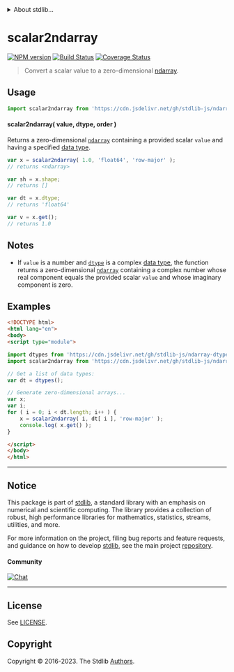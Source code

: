 <!--

@license Apache-2.0

Copyright (c) 2022 The Stdlib Authors.

Licensed under the Apache License, Version 2.0 (the "License");
you may not use this file except in compliance with the License.
You may obtain a copy of the License at

   http://www.apache.org/licenses/LICENSE-2.0

Unless required by applicable law or agreed to in writing, software
distributed under the License is distributed on an "AS IS" BASIS,
WITHOUT WARRANTIES OR CONDITIONS OF ANY KIND, either express or implied.
See the License for the specific language governing permissions and
limitations under the License.

-->


<details>
  <summary>
    About stdlib...
  </summary>
  <p>We believe in a future in which the web is a preferred environment for numerical computation. To help realize this future, we've built stdlib. stdlib is a standard library, with an emphasis on numerical and scientific computation, written in JavaScript (and C) for execution in browsers and in Node.js.</p>
  <p>The library is fully decomposable, being architected in such a way that you can swap out and mix and match APIs and functionality to cater to your exact preferences and use cases.</p>
  <p>When you use stdlib, you can be absolutely certain that you are using the most thorough, rigorous, well-written, studied, documented, tested, measured, and high-quality code out there.</p>
  <p>To join us in bringing numerical computing to the web, get started by checking us out on <a href="https://github.com/stdlib-js/stdlib">GitHub</a>, and please consider <a href="https://opencollective.com/stdlib">financially supporting stdlib</a>. We greatly appreciate your continued support!</p>
</details>

# scalar2ndarray

[![NPM version][npm-image]][npm-url] [![Build Status][test-image]][test-url] [![Coverage Status][coverage-image]][coverage-url] <!-- [![dependencies][dependencies-image]][dependencies-url] -->

> Convert a scalar value to a zero-dimensional [ndarray][@stdlib/ndarray/base/ctor].

<!-- Section to include introductory text. Make sure to keep an empty line after the intro `section` element and another before the `/section` close. -->

<section class="intro">

</section>

<!-- /.intro -->

<!-- Package usage documentation. -->



<section class="usage">

## Usage

```javascript
import scalar2ndarray from 'https://cdn.jsdelivr.net/gh/stdlib-js/ndarray-base-from-scalar@esm/index.mjs';
```

#### scalar2ndarray( value, dtype, order )

Returns a zero-dimensional [`ndarray`][@stdlib/ndarray/base/ctor] containing a provided scalar `value` and having a specified [data type][@stdlib/ndarray/dtypes].

```javascript
var x = scalar2ndarray( 1.0, 'float64', 'row-major' );
// returns <ndarray>

var sh = x.shape;
// returns []

var dt = x.dtype;
// returns 'float64'

var v = x.get();
// returns 1.0
```

</section>

<!-- /.usage -->

<!-- Package usage notes. Make sure to keep an empty line after the `section` element and another before the `/section` close. -->

<section class="notes">

## Notes

-   If `value` is a number and [`dtype`][@stdlib/ndarray/dtypes] is a complex [data type][@stdlib/ndarray/dtypes], the function returns a zero-dimensional [`ndarray`][@stdlib/ndarray/base/ctor] containing a complex number whose real component equals the provided scalar `value` and whose imaginary component is zero.

</section>

<!-- /.notes -->

<!-- Package usage examples. -->

<section class="examples">

## Examples

<!-- eslint no-undef: "error" -->

```html
<!DOCTYPE html>
<html lang="en">
<body>
<script type="module">

import dtypes from 'https://cdn.jsdelivr.net/gh/stdlib-js/ndarray-dtypes@esm/index.mjs';
import scalar2ndarray from 'https://cdn.jsdelivr.net/gh/stdlib-js/ndarray-base-from-scalar@esm/index.mjs';

// Get a list of data types:
var dt = dtypes();

// Generate zero-dimensional arrays...
var x;
var i;
for ( i = 0; i < dt.length; i++ ) {
    x = scalar2ndarray( i, dt[ i ], 'row-major' );
    console.log( x.get() );
}

</script>
</body>
</html>
```

</section>

<!-- /.examples -->

<!-- Section to include cited references. If references are included, add a horizontal rule *before* the section. Make sure to keep an empty line after the `section` element and another before the `/section` close. -->

<section class="references">

</section>

<!-- /.references -->

<!-- Section for related `stdlib` packages. Do not manually edit this section, as it is automatically populated. -->

<section class="related">

</section>

<!-- /.related -->

<!-- Section for all links. Make sure to keep an empty line after the `section` element and another before the `/section` close. -->


<section class="main-repo" >

* * *

## Notice

This package is part of [stdlib][stdlib], a standard library with an emphasis on numerical and scientific computing. The library provides a collection of robust, high performance libraries for mathematics, statistics, streams, utilities, and more.

For more information on the project, filing bug reports and feature requests, and guidance on how to develop [stdlib][stdlib], see the main project [repository][stdlib].

#### Community

[![Chat][chat-image]][chat-url]

---

## License

See [LICENSE][stdlib-license].


## Copyright

Copyright &copy; 2016-2023. The Stdlib [Authors][stdlib-authors].

</section>

<!-- /.stdlib -->

<!-- Section for all links. Make sure to keep an empty line after the `section` element and another before the `/section` close. -->

<section class="links">

[npm-image]: http://img.shields.io/npm/v/@stdlib/ndarray-base-from-scalar.svg
[npm-url]: https://npmjs.org/package/@stdlib/ndarray-base-from-scalar

[test-image]: https://github.com/stdlib-js/ndarray-base-from-scalar/actions/workflows/test.yml/badge.svg?branch=main
[test-url]: https://github.com/stdlib-js/ndarray-base-from-scalar/actions/workflows/test.yml?query=branch:main

[coverage-image]: https://img.shields.io/codecov/c/github/stdlib-js/ndarray-base-from-scalar/main.svg
[coverage-url]: https://codecov.io/github/stdlib-js/ndarray-base-from-scalar?branch=main

<!--

[dependencies-image]: https://img.shields.io/david/stdlib-js/ndarray-base-from-scalar.svg
[dependencies-url]: https://david-dm.org/stdlib-js/ndarray-base-from-scalar/main

-->

[chat-image]: https://img.shields.io/gitter/room/stdlib-js/stdlib.svg
[chat-url]: https://app.gitter.im/#/room/#stdlib-js_stdlib:gitter.im

[stdlib]: https://github.com/stdlib-js/stdlib

[stdlib-authors]: https://github.com/stdlib-js/stdlib/graphs/contributors

[umd]: https://github.com/umdjs/umd
[es-module]: https://developer.mozilla.org/en-US/docs/Web/JavaScript/Guide/Modules

[deno-url]: https://github.com/stdlib-js/ndarray-base-from-scalar/tree/deno
[umd-url]: https://github.com/stdlib-js/ndarray-base-from-scalar/tree/umd
[esm-url]: https://github.com/stdlib-js/ndarray-base-from-scalar/tree/esm
[branches-url]: https://github.com/stdlib-js/ndarray-base-from-scalar/blob/main/branches.md

[stdlib-license]: https://raw.githubusercontent.com/stdlib-js/ndarray-base-from-scalar/main/LICENSE

[@stdlib/ndarray/base/ctor]: https://github.com/stdlib-js/stdlib/tree/esm

[@stdlib/ndarray/dtypes]: https://github.com/stdlib-js/stdlib/tree/esm

</section>

<!-- /.links -->
